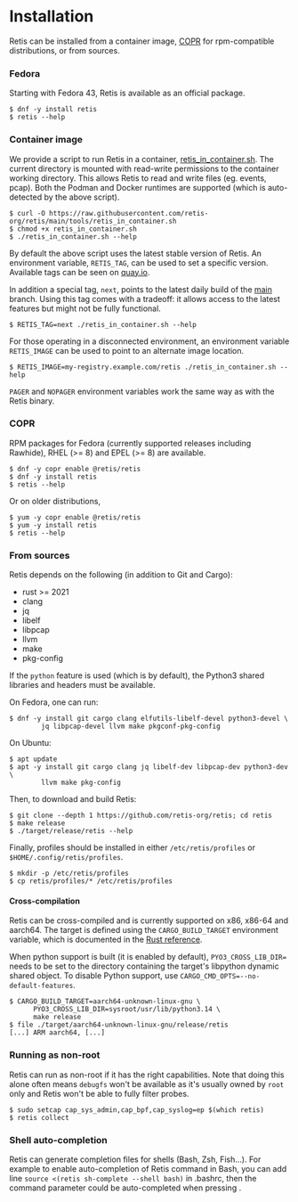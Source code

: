 # Installation

Retis can be installed from a container image,
[COPR](https://copr.fedorainfracloud.org/coprs/g/retis/retis/) for
rpm-compatible distributions, or from sources.

### Fedora

Starting with Fedora 43, Retis is available as an official package.

```none
$ dnf -y install retis
$ retis --help
```

### Container image

We provide a script to run Retis in a container,
[retis_in_container.sh](https://raw.githubusercontent.com/retis-org/retis/main/tools/retis_in_container.sh).
The current directory is mounted with read-write permissions to the container
working directory. This allows Retis to read and write files (eg. events, pcap).
Both the Podman and Docker runtimes are supported (which is auto-detected by the
above script).

```none
$ curl -O https://raw.githubusercontent.com/retis-org/retis/main/tools/retis_in_container.sh
$ chmod +x retis_in_container.sh
$ ./retis_in_container.sh --help
```

By default the above script uses the latest stable version of Retis. An
environment variable, `RETIS_TAG`, can be used to set a specific version.
Available tags can be seen on [quay.io](https://quay.io/repository/retis/retis?tab=tags).

In addition a special tag, `next`, points to the latest daily build of the
[main](https://github.com/retis-org/retis/tree/main) branch. Using this tag
comes with a tradeoff: it allows access to the latest features but might not be
fully functional.

```none
$ RETIS_TAG=next ./retis_in_container.sh --help
```

For those operating in a disconnected environment, an environment variable `RETIS_IMAGE` can be
used to point to an alternate image location.

```none
$ RETIS_IMAGE=my-registry.example.com/retis ./retis_in_container.sh --help
```

`PAGER` and `NOPAGER` environment variables work the same way as with the Retis binary.

### COPR

RPM packages for Fedora (currently supported releases including Rawhide), RHEL (>=
8) and EPEL (>= 8) are available.

```none
$ dnf -y copr enable @retis/retis
$ dnf -y install retis
$ retis --help
```

Or on older distributions,

```none
$ yum -y copr enable @retis/retis
$ yum -y install retis
$ retis --help
```

### From sources

Retis depends on the following (in addition to Git and Cargo):

- rust >= 2021
- clang
- jq
- libelf
- libpcap
- llvm
- make
- pkg-config

If the `python` feature is used (which is by default), the Python3 shared
libraries and headers must be available.

On Fedora, one can run:

```none
$ dnf -y install git cargo clang elfutils-libelf-devel python3-devel \
        jq libpcap-devel llvm make pkgconf-pkg-config
```

On Ubuntu:

```none
$ apt update
$ apt -y install git cargo clang jq libelf-dev libpcap-dev python3-dev \
        llvm make pkg-config
```

Then, to download and build Retis:

```none
$ git clone --depth 1 https://github.com/retis-org/retis; cd retis
$ make release
$ ./target/release/retis --help
```

Finally, profiles should be installed in either `/etc/retis/profiles` or
`$HOME/.config/retis/profiles`.

```none
$ mkdir -p /etc/retis/profiles
$ cp retis/profiles/* /etc/retis/profiles
```

#### Cross-compilation

Retis can be cross-compiled and is currently supported on x86, x86-64 and
aarch64. The target is defined using the `CARGO_BUILD_TARGET` environment
variable, which is documented in the
[Rust reference](https://doc.rust-lang.org/cargo/reference/config.html#buildtarget).

When python support is built (it is enabled by default), `PYO3_CROSS_LIB_DIR=`
needs to be set to the directory containing the target's libpython dynamic
shared object. To disable Python support, use
`CARGO_CMD_OPTS=--no-default-features`.

```none
$ CARGO_BUILD_TARGET=aarch64-unknown-linux-gnu \
      PYO3_CROSS_LIB_DIR=sysroot/usr/lib/python3.14 \
      make release
$ file ./target/aarch64-unknown-linux-gnu/release/retis
[...] ARM aarch64, [...]
```

### Running as non-root

Retis can run as non-root if it has the right capabilities. Note that doing this
alone often means `debugfs` won't be available as it's usually owned by `root`
only and Retis won't be able to fully filter probes.

```none
$ sudo setcap cap_sys_admin,cap_bpf,cap_syslog=ep $(which retis)
$ retis collect
```

### Shell auto-completion

Retis can generate completion files for shells (Bash, Zsh, Fish...).
For example to enable auto-completion of Retis command in Bash, you can
add line `source <(retis sh-complete --shell bash)` in .bashrc, then
the command parameter could be auto-completed when pressing <Tab>.

